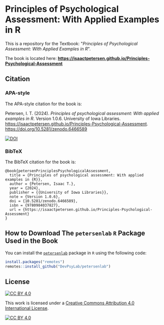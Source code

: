 
# Principles of Psychological Assessment: With Applied Examples in R

This is a repository for the Textbook: "*Principles of Psychological Assessment: With Applied Examples in R*".

The book is located here: **https://isaactpetersen.github.io/Principles-Psychological-Assessment**

## Citation

### APA-style

The APA-style citation for the book is:

Petersen, I. T. (2024). *Principles of psychological assessment: With applied examples in R*. Version 1.0.6. University of Iowa Libraries. https://isaactpetersen.github.io/Principles-Psychological-Assessment. https://doi.org/10.5281/zenodo.6466589

[![DOI](https://zenodo.org/badge/DOI/10.5281/zenodo.6466589.svg)](https://doi.org/10.5281/zenodo.6466589)

### BibTeX

The BibTeX citation for the book is:

```
@book{petersenPrinciplesPsychologicalAssessment,
  title = {Principles of psychological assessment: With applied examples in {R}},
  author = {Petersen, Isaac T.},
  year = {2024},
  publisher = {{University of Iowa Libraries}},
  note = {Version 1.0.6},
  doi = {10.5281/zenodo.6466589},
  isbn = {9780984037827},
  url = {https://isaactpetersen.github.io/Principles-Psychological-Assessment}
}
```

## How to Download The `petersenlab` `R` Package Used in the Book

You can install the [`petersenlab`](https://github.com/DevPsyLab/petersenlab) package in `R` using the following code:

```r
install.packages("remotes")
remotes::install_github("DevPsyLab/petersenlab")
```

## License

[![CC BY 4.0][cc-by-shield]][cc-by]

This work is licensed under a
[Creative Commons Attribution 4.0 International License][cc-by].

[![CC BY 4.0][cc-by-image]][cc-by]

[cc-by]: https://creativecommons.org/licenses/by/4.0/
[cc-by-image]: https://i.creativecommons.org/l/by/4.0/88x31.png
[cc-by-shield]: https://img.shields.io/badge/License-CC%20BY%204.0-lightgrey.svg
